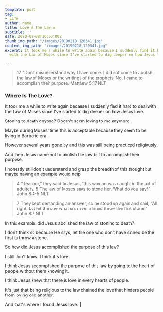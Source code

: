 ```yaml
---
template: post
tag:
- Life
author: name
title: Love & The Law ⚖️
subtitle: ''
date: 2020-09-08T16:00:00Z
thumb_img_path: "/images/20190218_120341.jpg"
content_img_path: "/images/20190218_120341.jpg"
excerpt: It took me a while to write again because I suddenly find it hard to deal
  with the Law of Moses since I've started to dig deeper on how Jesus love.

---
```

> 17 “Don’t misunderstand why I have come. I did not come to abolish the law of Moses or the writings of the prophets. No, I came to accomplish their purpose. Matthew 5:17 NLT

### Where Is The Love?

It took me a while to write again because I suddenly find it hard to deal with the Law of Moses since I've started to dig deeper on how Jesus love.

Stoning to death anyone? Doesn't seem loving to me anymore.

Maybe during Moses' time this is acceptable because they seem to be living in Barbaric era.

However several years gone by and this was still being practiced religiously.

And then Jesus came not to abolish the law but to accomplish their purpose.

I honestly still don't understand and grasp the breadth of this thought but maybe having an example would help.

> 4 “Teacher,” they said to Jesus, “this woman was caught in the act of adultery. 5 The law of Moses says to stone her. What do you say?” John 8:4-5 NLT

> 7 They kept demanding an answer, so he stood up again and said, “All right, but let the one who has never sinned throw the first stone!” John 8:7 NLT

In this example, did Jesus abolished the law of stoning to death?

I don't think so because He says, let the one who don't have sinned be the first to throw a stone.

So how did Jesus accomplished the purpose of this law?

I still don't know. I think it's love.

I think Jesus accomplished the purpose of this law by going to the  heart of people without them knowing it.

I think Jesus knew that there is love in every hearts of people.

It's just that being religious to the law chained the love that hinders people from loving one another.

And that's where I found Jesus love. 💖